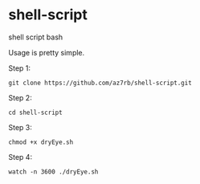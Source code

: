 # shell-script
shell script bash

Usage is pretty simple.

Step 1:
```
git clone https://github.com/az7rb/shell-script.git
```
Step 2:
```
cd shell-script
```
Step 3:
```
chmod +x dryEye.sh
```
Step 4:
```
watch -n 3600 ./dryEye.sh
```
